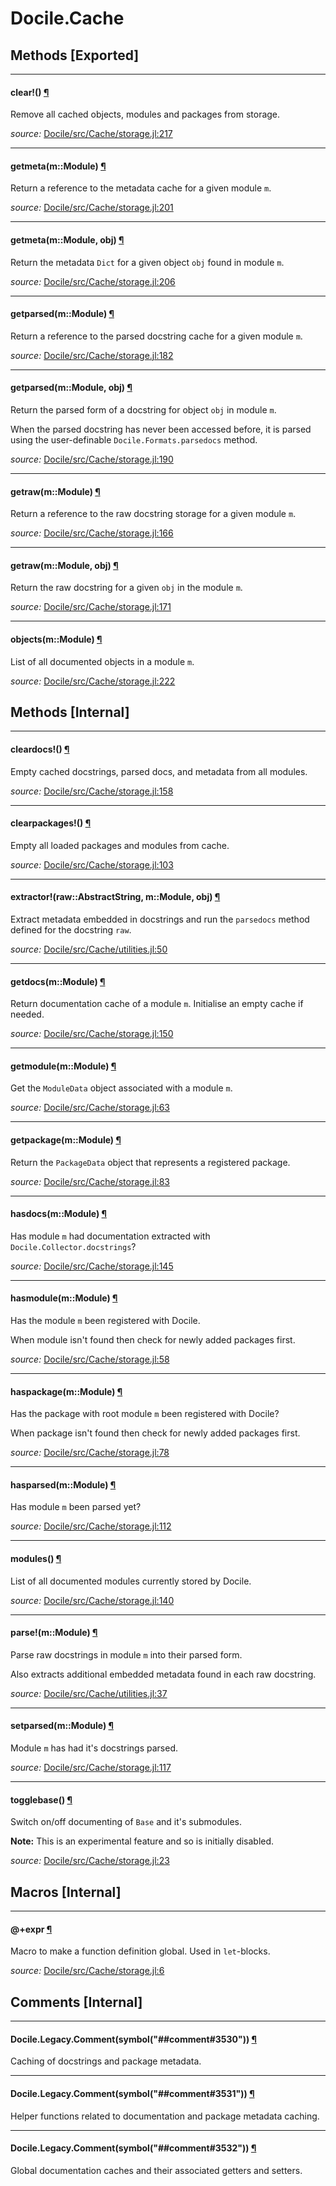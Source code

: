 # Docile.Cache


## Methods [Exported]

---

<a id="method__clear.1" class="lexicon_definition"></a>
#### clear!() [¶](#method__clear.1)
Remove all cached objects, modules and packages from storage.


*source:*
[Docile/src/Cache/storage.jl:217](https://github.com/MichaelHatherly/Docile.jl/tree/c46b4ecce0490f7dca72500c1749baba31650210/src/Cache/storage.jl#L217)

---

<a id="method__getmeta.1" class="lexicon_definition"></a>
#### getmeta(m::Module) [¶](#method__getmeta.1)
Return a reference to the metadata cache for a given module `m`.


*source:*
[Docile/src/Cache/storage.jl:201](https://github.com/MichaelHatherly/Docile.jl/tree/c46b4ecce0490f7dca72500c1749baba31650210/src/Cache/storage.jl#L201)

---

<a id="method__getmeta.2" class="lexicon_definition"></a>
#### getmeta(m::Module, obj) [¶](#method__getmeta.2)
Return the metadata `Dict` for a given object `obj` found in module `m`.


*source:*
[Docile/src/Cache/storage.jl:206](https://github.com/MichaelHatherly/Docile.jl/tree/c46b4ecce0490f7dca72500c1749baba31650210/src/Cache/storage.jl#L206)

---

<a id="method__getparsed.1" class="lexicon_definition"></a>
#### getparsed(m::Module) [¶](#method__getparsed.1)
Return a reference to the parsed docstring cache for a given module `m`.


*source:*
[Docile/src/Cache/storage.jl:182](https://github.com/MichaelHatherly/Docile.jl/tree/c46b4ecce0490f7dca72500c1749baba31650210/src/Cache/storage.jl#L182)

---

<a id="method__getparsed.2" class="lexicon_definition"></a>
#### getparsed(m::Module, obj) [¶](#method__getparsed.2)
Return the parsed form of a docstring for object `obj` in module `m`.

When the parsed docstring has never been accessed before, it is parsed using the
user-definable `Docile.Formats.parsedocs` method.


*source:*
[Docile/src/Cache/storage.jl:190](https://github.com/MichaelHatherly/Docile.jl/tree/c46b4ecce0490f7dca72500c1749baba31650210/src/Cache/storage.jl#L190)

---

<a id="method__getraw.1" class="lexicon_definition"></a>
#### getraw(m::Module) [¶](#method__getraw.1)
Return a reference to the raw docstring storage for a given module `m`.


*source:*
[Docile/src/Cache/storage.jl:166](https://github.com/MichaelHatherly/Docile.jl/tree/c46b4ecce0490f7dca72500c1749baba31650210/src/Cache/storage.jl#L166)

---

<a id="method__getraw.2" class="lexicon_definition"></a>
#### getraw(m::Module, obj) [¶](#method__getraw.2)
Return the raw docstring for a given `obj` in the module `m`.


*source:*
[Docile/src/Cache/storage.jl:171](https://github.com/MichaelHatherly/Docile.jl/tree/c46b4ecce0490f7dca72500c1749baba31650210/src/Cache/storage.jl#L171)

---

<a id="method__objects.1" class="lexicon_definition"></a>
#### objects(m::Module) [¶](#method__objects.1)
List of all documented objects in a module `m`.


*source:*
[Docile/src/Cache/storage.jl:222](https://github.com/MichaelHatherly/Docile.jl/tree/c46b4ecce0490f7dca72500c1749baba31650210/src/Cache/storage.jl#L222)


## Methods [Internal]

---

<a id="method__cleardocs.1" class="lexicon_definition"></a>
#### cleardocs!() [¶](#method__cleardocs.1)
Empty cached docstrings, parsed docs, and metadata from all modules.


*source:*
[Docile/src/Cache/storage.jl:158](https://github.com/MichaelHatherly/Docile.jl/tree/c46b4ecce0490f7dca72500c1749baba31650210/src/Cache/storage.jl#L158)

---

<a id="method__clearpackages.1" class="lexicon_definition"></a>
#### clearpackages!() [¶](#method__clearpackages.1)
Empty all loaded packages and modules from cache.


*source:*
[Docile/src/Cache/storage.jl:103](https://github.com/MichaelHatherly/Docile.jl/tree/c46b4ecce0490f7dca72500c1749baba31650210/src/Cache/storage.jl#L103)

---

<a id="method__extractor.1" class="lexicon_definition"></a>
#### extractor!(raw::AbstractString, m::Module, obj) [¶](#method__extractor.1)
Extract metadata embedded in docstrings and run the `parsedocs` method defined
for the docstring `raw`.


*source:*
[Docile/src/Cache/utilities.jl:50](https://github.com/MichaelHatherly/Docile.jl/tree/c46b4ecce0490f7dca72500c1749baba31650210/src/Cache/utilities.jl#L50)

---

<a id="method__getdocs.1" class="lexicon_definition"></a>
#### getdocs(m::Module) [¶](#method__getdocs.1)
Return documentation cache of a module `m`. Initialise an empty cache if needed.


*source:*
[Docile/src/Cache/storage.jl:150](https://github.com/MichaelHatherly/Docile.jl/tree/c46b4ecce0490f7dca72500c1749baba31650210/src/Cache/storage.jl#L150)

---

<a id="method__getmodule.1" class="lexicon_definition"></a>
#### getmodule(m::Module) [¶](#method__getmodule.1)
Get the `ModuleData` object associated with a module `m`.


*source:*
[Docile/src/Cache/storage.jl:63](https://github.com/MichaelHatherly/Docile.jl/tree/c46b4ecce0490f7dca72500c1749baba31650210/src/Cache/storage.jl#L63)

---

<a id="method__getpackage.1" class="lexicon_definition"></a>
#### getpackage(m::Module) [¶](#method__getpackage.1)
Return the `PackageData` object that represents a registered package.


*source:*
[Docile/src/Cache/storage.jl:83](https://github.com/MichaelHatherly/Docile.jl/tree/c46b4ecce0490f7dca72500c1749baba31650210/src/Cache/storage.jl#L83)

---

<a id="method__hasdocs.1" class="lexicon_definition"></a>
#### hasdocs(m::Module) [¶](#method__hasdocs.1)
Has module `m` had documentation extracted with `Docile.Collector.docstrings`?


*source:*
[Docile/src/Cache/storage.jl:145](https://github.com/MichaelHatherly/Docile.jl/tree/c46b4ecce0490f7dca72500c1749baba31650210/src/Cache/storage.jl#L145)

---

<a id="method__hasmodule.1" class="lexicon_definition"></a>
#### hasmodule(m::Module) [¶](#method__hasmodule.1)
Has the module `m` been registered with Docile.

When module isn't found then check for newly added packages first.


*source:*
[Docile/src/Cache/storage.jl:58](https://github.com/MichaelHatherly/Docile.jl/tree/c46b4ecce0490f7dca72500c1749baba31650210/src/Cache/storage.jl#L58)

---

<a id="method__haspackage.1" class="lexicon_definition"></a>
#### haspackage(m::Module) [¶](#method__haspackage.1)
Has the package with root module `m` been registered with Docile?

When package isn't found then check for newly added packages first.


*source:*
[Docile/src/Cache/storage.jl:78](https://github.com/MichaelHatherly/Docile.jl/tree/c46b4ecce0490f7dca72500c1749baba31650210/src/Cache/storage.jl#L78)

---

<a id="method__hasparsed.1" class="lexicon_definition"></a>
#### hasparsed(m::Module) [¶](#method__hasparsed.1)
Has module `m` been parsed yet?


*source:*
[Docile/src/Cache/storage.jl:112](https://github.com/MichaelHatherly/Docile.jl/tree/c46b4ecce0490f7dca72500c1749baba31650210/src/Cache/storage.jl#L112)

---

<a id="method__modules.1" class="lexicon_definition"></a>
#### modules() [¶](#method__modules.1)
List of all documented modules currently stored by Docile.


*source:*
[Docile/src/Cache/storage.jl:140](https://github.com/MichaelHatherly/Docile.jl/tree/c46b4ecce0490f7dca72500c1749baba31650210/src/Cache/storage.jl#L140)

---

<a id="method__parse.1" class="lexicon_definition"></a>
#### parse!(m::Module) [¶](#method__parse.1)
Parse raw docstrings in module `m` into their parsed form.

Also extracts additional embedded metadata found in each raw docstring.


*source:*
[Docile/src/Cache/utilities.jl:37](https://github.com/MichaelHatherly/Docile.jl/tree/c46b4ecce0490f7dca72500c1749baba31650210/src/Cache/utilities.jl#L37)

---

<a id="method__setparsed.1" class="lexicon_definition"></a>
#### setparsed(m::Module) [¶](#method__setparsed.1)
Module `m` has had it's docstrings parsed.


*source:*
[Docile/src/Cache/storage.jl:117](https://github.com/MichaelHatherly/Docile.jl/tree/c46b4ecce0490f7dca72500c1749baba31650210/src/Cache/storage.jl#L117)

---

<a id="method__togglebase.1" class="lexicon_definition"></a>
#### togglebase() [¶](#method__togglebase.1)
Switch on/off documenting of ``Base`` and it's submodules.

**Note:** This is an experimental feature and so is initially disabled.


*source:*
[Docile/src/Cache/storage.jl:23](https://github.com/MichaelHatherly/Docile.jl/tree/c46b4ecce0490f7dca72500c1749baba31650210/src/Cache/storage.jl#L23)

## Macros [Internal]

---

<a id="macro____.1" class="lexicon_definition"></a>
#### @+expr [¶](#macro____.1)
Macro to make a function definition global. Used in `let`-blocks.


*source:*
[Docile/src/Cache/storage.jl:6](https://github.com/MichaelHatherly/Docile.jl/tree/c46b4ecce0490f7dca72500c1749baba31650210/src/Cache/storage.jl#L6)

## Comments [Internal]

---

<a id="comment__comment.1" class="lexicon_definition"></a>
#### Docile.Legacy.Comment(symbol("##comment#3530")) [¶](#comment__comment.1)
Caching of docstrings and package metadata.

---

<a id="comment__comment.2" class="lexicon_definition"></a>
#### Docile.Legacy.Comment(symbol("##comment#3531")) [¶](#comment__comment.2)
Helper functions related to documentation and package metadata caching.

---

<a id="comment__comment.3" class="lexicon_definition"></a>
#### Docile.Legacy.Comment(symbol("##comment#3532")) [¶](#comment__comment.3)
Global documentation caches and their associated getters and setters.

